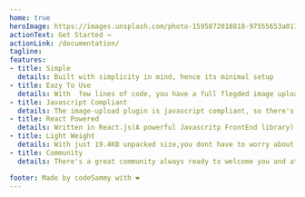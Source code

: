 ```yaml
---
home: true
heroImage: https://images.unsplash.com/photo-1595872018818-97555653a011?ixid=MnwxMjA3fDB8MHxwaG90by1wYWdlfHx8fGVufDB8fHx8&ixlib=rb-1.2.1&auto=format&fit=crop&w=330&q=80
actionText: Get Started →
actionLink: /documentation/
tagline: 
features:
- title: Simple
  details: Built with simplicity in mind, hence its minimal setup
- title: Eazy To Use
  details: With  few lines of code, you have a full flegded image upload component ready and eazy to use
- title: Javascript Compliant
  details: The image-upload plugin is javascript compliant, so there's nothing to worry about as it follows all javacript convention
- title: React Powered
  details: Written in React.js(A powerful Javascritp FrontEnd library). Enjoy the Power reactjs brings to the table and feel free to customize to your own taste.
- title: Light Weight
  details: With just 19.4KB unpacked size,you dont have to worry about package size as it is very light
- title: Community
  details: There's a great community always ready to welcome you and attend to any of your need.

footer: Made by codeSammy with ❤️
---
```

